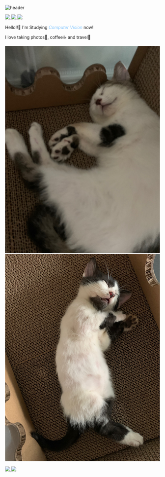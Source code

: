 
<!--
**Rohchanghyun/Rohchanghyun** is a ✨ _special_ ✨ repository because its `README.md` (this file) appears on your GitHub profile.

Here are some ideas to get you started:

- 🔭 I’m currently working on ...
- 🌱 I’m currently learning ...
- 👯 I’m looking to collaborate on ...
- 🤔 I’m looking for help with ...
- 💬 Ask me about ...
- 📫 How to reach me: ...
- 😄 Pronouns: ...
- ⚡ Fun fact: ...
-->
![header](https://capsule-render.vercel.app/api?type=waving&color=gradient&height=120&animation=fadeIn&section=footer&text=💻📸☕🛫&fontAlign=70)



<a href="https://rohchanghyun.github.io/" target="_blank">
    <img src="https://img.shields.io/badge/githubpages-5C5470?style=flat&logo=githubpages&logoColor=7C81AD"/>
</a> 
<a href="https://rohchanghyun.github.io/" target="_blank">
    <img src="https://img.shields.io/badge/Instagram-5C5470?style=flat&logo=Instagram&logoColor=E4405F"/>
</a> 
<a href="https://rohchanghyun.github.io/" target="_blank">
    <img src="https://img.shields.io/badge/ggara376@gmail.com-5C5470?style=flat&logo=minutemailer&logoColor=30B980"/>
</a>

Hello!!👋 I'm Studying *<span style = "color:#88c8ff"> Computer Vision </span>* now!

I love taking photos📸, coffee☕ and travel🛫

<p align="center"><img src="\assets\images\bbomi.jpg"><img src="\assets\images\kkami.jpg"></p>


<a href="s">
  <img src="https://github-readme-stats.vercel.app/api?username=Rohchanghyun&theme=ayu-mirage&show_icons=true" width="42%" />
</a>
<a href="s">
  <img src="https://github-readme-stats.vercel.app/api/top-langs/?username=Rohchanghyun&exclude_repo=Rohchanghyun.github.io&layout=compact&theme=ayu-mirage" />
</a>